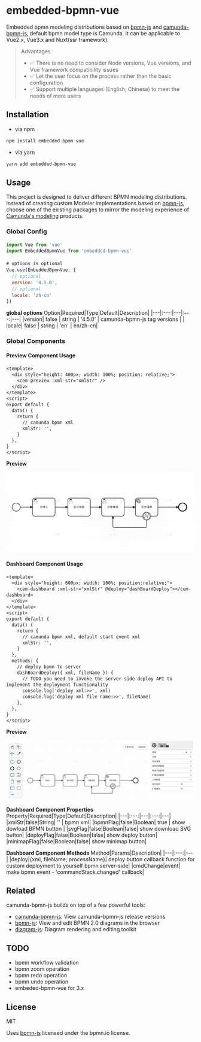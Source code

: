 # embedded-bpmn-vue

Embedded bpmn modeling distributions based on [bpmn-js](https://github.com/bpmn-io/bpmn-js) and [camunda-bpmn-js](https://github.com/camunda/camunda-bpmn-js), default bpmn model type is Camunda. It can be applicable to Vue2.x, Vue3.x and Nuxt(ssr framework).

> Advantages
>
> - ✅ There is no need to consider Node versions, Vue versions, and Vue framework compatibility issues
> - ✅ Let the user focus on the process rather than the basic configuration
> - ✅ Support multiple languages (English, Chinese) to meet the needs of more users

## Installation

- via npm

```bash
npm install embedded-bpmn-vue
```

- via yarn

```bash
yarn add embedded-bpmn-vue
```

## Usage

This project is designed to deliver different BPMN modeling distributions. Instead of creating custom Modeler implementations based on [bpmn-js](https://github.com/bpmn-io/bpmn-js), choose one of the existing packages to mirror the modeling experience of [Camunda's modeling](https://github.com/camunda/camunda-modeler/) products.

### Global Config

```js
import Vue from 'vue'
import EmbeddedBpmnVue from 'embedded-bpmn-vue'

# options is optional
Vue.use(EmbeddedBpmnVue, {
  // optional
  version: '4.5.0',
  // optional
  locale: 'zh-cn'
})
```

**global options**
Option|Required|Type|Default|Description|
|---|:---:|---|:---:|---|
|version| false | string | '4.5.0' | camunda-bpmn-js tag versions |
| locale| false | string | 'en' | en/zh-cn|

### Global Components

#### Preview Component Usage

```vue
<template>
  <div style="height: 400px; width: 100%; position: relative;">
    <cem-preview :xml-str="xmlStr" />
  </div>
</template>
<script>
export default {
  data() {
    return {
      // camunda bpmn xml
      xmlStr: '',
    }
  },
}
</script>
```

**Preview**

![alt text](./shots/image.png)

#### Dashboard Component Usage

```vue
<template>
  <div style="height: 600px; width: 100%; position:relative;">
    <cem-dashboard :xml-str="xmlStr" @deploy="dashBoardDeploy"></cem-dashboard>
  </div>
</template>
<script>
export default {
  data() {
    return {
      // camunda bpmn xml, default start event xml
      xmlStr: '',
    }
  },
  methods: {
    // deploy bpmn to server
    dashBoardDeploy({ xml, fileName }) {
      // TODO you need to invoke the server-side deploy API to implement the deployment functionality
      console.log('deploy xml:>>', xml)
      console.log('deploy xml file name:>>', fileName)
    },
  },
}
</script>
```

**Preview**

![alt text](./shots/image_dashboard.png)

**Dashboard Component Properties**
Property|Required|Type|Default|Description|
|---|:---:|---|:---:|---|
|xmlStr|false|String| '' | bpmn xml|
|bpmnFlag|false|Boolean| true | show dowload BPMN button |
|svgFlag|false|Boolean|false| show download SVG button|
|deployFlag|false|Boolean|false| show deploy button|
|minimapFlag|false|Boolean|false| show minimap button|

**Dashboard Component Methods**
Method|Params|Description|
|---|:---:|---|
|deploy|{xml, fileName, processName}| deploy button callback function for custom deployment to yourself bpmn server-side|
|cmdChange|event| make bpmn event - 'commandStack.changed' callback|

## Related

camunda-bpmn-js builds on top of a few powerful tools:

- [camunda-bpmn-js](https://github.com/camunda/camunda-bpmn-js): View camunda-bpmn-js release versions
- [bpmn-js](https://github.com/bpmn-io/bpmn-js): View and edit BPMN 2.0 diagrams in the browser
- [diagram-js](https://github.com/bpmn-io/diagram-js): Diagram rendering and editing toolkit

## TODO

- bpmn workflow validation
- bpmn zoom operation
- bpmn redo operation
- bpmn undo operation
- embeded-bpmn-vue for 3.x

## License

MIT

Uses [bpmn-js](https://github.com/bpmn-io/bpmn-js) licensed under the bpmn.io license.
